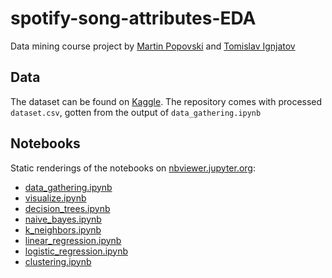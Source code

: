 # spotify-song-attributes-EDA
Data mining course project by [Martin Popovski](https://github.com/martinkozle) and [Tomislav Ignjatov](https://github.com/AnixDrone)
## Data
The dataset can be found on [Kaggle](https://www.kaggle.com/theoverman/the-spotify-hit-predictor-dataset).
The repository comes with processed `dataset.csv`, gotten from the output of `data_gathering.ipynb`
## Notebooks
Static renderings of the notebooks on [nbviewer.jupyter.org](https://nbviewer.jupyter.org):  
- [data_gathering.ipynb](https://nbviewer.jupyter.org/github/martinkozle/spotify-song-attributes-EDA/blob/main/data_gathering.ipynb?flush_cache=True)
- [visualize.ipynb](https://nbviewer.jupyter.org/github/martinkozle/spotify-song-attributes-EDA/blob/main/visualize.ipynb?flush_cache=True)
- [decision_trees.ipynb](https://nbviewer.jupyter.org/github/martinkozle/spotify-song-attributes-EDA/blob/main/decision_trees.ipynb?flush_cache=True)
- [naive_bayes.ipynb](https://nbviewer.jupyter.org/github/martinkozle/spotify-song-attributes-EDA/blob/main/naive_bayes.ipynb?flush_cache=True)
- [k_neighbors.ipynb](https://nbviewer.jupyter.org/github/martinkozle/spotify-song-attributes-EDA/blob/main/k_neighbors.ipynb?flush_cache=True)
- [linear_regression.ipynb](https://nbviewer.jupyter.org/github/martinkozle/spotify-song-attributes-EDA/blob/main/linear_regression.ipynb?flush_cache=True)
- [logistic_regression.ipynb](https://nbviewer.jupyter.org/github/martinkozle/spotify-song-attributes-EDA/blob/main/logistic_regression.ipynb?flush_cache=True)
- [clustering.ipynb](https://nbviewer.jupyter.org/github/martinkozle/spotify-song-attributes-EDA/blob/main/clustering.ipynb?flush_cache=True)
